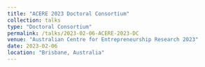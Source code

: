 ```yaml
---
title: "ACERE 2023 Doctoral Consortium"
collection: talks
type: "Doctoral Consortium"
permalink: /talks/2023-02-06-ACERE-2023-DC
venue: "Australian Centre for Entrepreneurship Research 2023"
date: 2023-02-06
location: "Brisbane, Australia"
---
```

